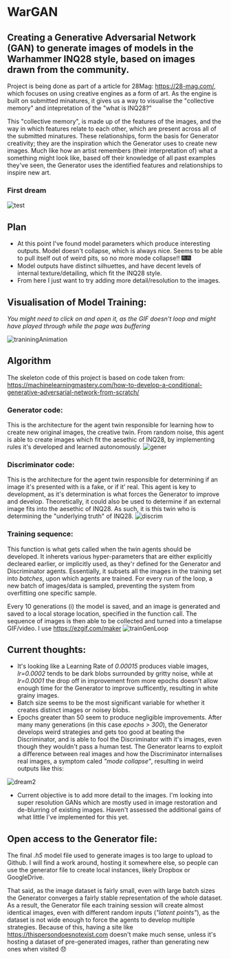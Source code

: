 # WarGAN
## Creating a Generative Adversarial Network (GAN) to generate images of models in the Warhammer INQ28 style, based on images drawn from the community.
Project is being done as part of a article for 28Mag: https://28-mag.com/, which focuses on using creative engines as a form of art. As the engine is built on submitted minatures, it gives us a way to visualise the "collective memory" and intepretation of the "what is INQ28?"

This "collective memory", is made up of the features of the images, and the way in which features relate to each other, which are present across all of the submitted minatures. These relationships, form the basis for Generator creativity; they are the inspiration which the Generator uses to create new images. Much like how an artist remembers (their interpretation of) what a something might look like, based off their knowledge of all past examples they've seen, the Generator uses the identified features and relationships to inspire new art. 

### First dream 

![test](https://user-images.githubusercontent.com/80669114/114171485-73a92900-9988-11eb-9cbc-7b644b133ae5.jpg) 


## Plan
* At this point I've found model parameters which produce interesting outputs. Model doesn't collapse, which is always nice. Seems to be able to pull itself out of weird pits, so no more mode collapse!! 
🎆🎆 
* Model outputs have distinct silhuettes, and have decent levels of internal texture/detailing, which fit the INQ28 style.
* From here I just want to try adding more detail/resolution to the images.

## Visualisation of Model Training: 
*You might need to click on and open it, as the GIF doesn't loop and might have played through while the page was buffering*

![traniningAnimation](https://user-images.githubusercontent.com/80669114/114508870-fa138280-9c88-11eb-939d-fcc239fb65fa.gif)


## Algorithm
The skeleton code of this project is based on code taken from: https://machinelearningmastery.com/how-to-develop-a-conditional-generative-adversarial-network-from-scratch/

### Generator code:
This is the architecture for the agent twin responsible for learning how to create new original images, the creative twin. From random noise, this agent is able to create images which fit the aesethic of INQ28, by implementing rules it's developed and learned autonomously.
![gener](https://user-images.githubusercontent.com/80669114/119077451-659afd80-ba48-11eb-8804-2c952713cfb3.png)

### Discriminator code: 
This is the architecture for the agent twin responsible for determining if an image it's presented with is a fake, or if it' real. This agent is key to development, as it's determination is what forces the Generator to improve and develop. Theoretically, it could also be used to determine if an external image fits into the aesethic of INQ28. As such, it is this twin who is determining the "underlying truth" of INQ28.
![discrim](https://user-images.githubusercontent.com/80669114/119077834-28833b00-ba49-11eb-8ddd-052e8f696218.png)

### Training sequence:
This function is what gets called when the twin agents should be developed. It inherets various hyper-parameters that are either explicitly decleared earlier, or implicitly used, as they'r defined for the Generator and Discriminator agents. 
Essentially, it subsets all the images in the training set into *batches*, upon which agents are trained. For every run of the loop, a new batch of images/data is sampled, preventing the system from overfitting one specific sample. 

Every 10 generations (i) the model is saved, and an image is generated and saved to a local storage location, specified in the function call. The sequence of images is then able to be collected and turned into a timelapse GIF/video. I use https://ezgif.com/maker
![trainGenLoop](https://user-images.githubusercontent.com/80669114/119077895-4486dc80-ba49-11eb-8d22-df965eace376.png)



## Current thoughts:
* It's looking like a Learning Rate of *0.00015* produces viable images, *lr=0.0002* tends to be dark blobs surrounded by gritty noise, while at *lr=0.0001* the drop off in improvement from more epochs doesn't allow enough time for the Generator to improve sufficently, resulting in white grainy images.
* Batch size seems to be the most significant variable for whether it creates distinct images or noisey blobs.
* Epochs greater than 50 seem to produce negligible improvements. After many many generations (in this case *epochs > 300*), the Generator develops weird strategies and gets too good at beating the Discriminator, and is able to fool the Discriminator with it's images, even though they wouldn't pass a human test. The Generator learns to exploit a difference between real images and how the Discriminator internalises real images, a symptom caled *"mode collapse"*, resulting in weird outputs like this: 

![dream2](https://user-images.githubusercontent.com/80669114/114269809-f7344a00-9a5c-11eb-90d0-edb21fb157ef.jpg)

* Current objective is to add more detail to the images. I'm looking into super resolution GANs which are mostly used in image restoration and de-blurring of existing images. Haven't assessed the additional gains of what little I've implemented for this yet.



## Open access to the Generator file:
The final *.h5* model file used to generate images is too large to upload to Github. I will find a work around, hosting it somewhere else, so people can use the generator file to create local instances, likely Dropbox or GoogleDrive.

That said, as the image dataset is fairly small, even with large batch sizes the Generator converges a fairly stable representation of the whole dataset. As a result, the Generator file each training session will create almost identical images, even with different random inputs (*"latent points"*), as the dataset is not wide enough to force the agents to develop multiple strategies. Because of this, having a site like https://thispersondoesnotexist.com doesn't make much sense, unless it's hosting a dataset of pre-generated images, rather than generating new ones when visited 😞
